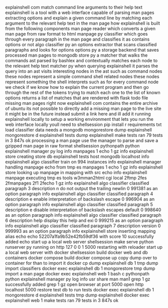 explainshell com match command line arguments to their help text explainshell is a tool with a web interface capable of parsing man pages extracting options and explain a given command line by matching each argument to the relevant help text in the man page how explainshell is built from the following components man page reader which converts a given man page from raw format to html manpage py classifier which goes through every paragraph in the man page and classifies it as contains options or not algo classifier py an options extractor that scans classified paragraphs and looks for options options py a storage backend that saves processed man pages to mongodb store py a matcher that walks the commands ast parsed by bashlex and contextually matches each node to the relevant help text matcher py when querying explainshell it parses the query into an ast visits interesting nodes in the ast such as command nodes these nodes represent a simple command shell related nodes these nodes represent something the shell interprets such as for every command node we check if we know how to explain the current program and then go through the rest of the tokens trying to match each one to the list of known options returns a list of matches that are rendered with flask todo file missing man pages right now explainshell com contains the entire archive of ubuntu its not possible to directly add a missing man page to the live site it might be in the future instead submit a link here and ill add it running explainshell locally to setup a working environment that lets you run the web interface locally youll need to shellsession pip install r requirements txt load classifier data needs a mongodb mongorestore dump explainshell mongorestore d explainshell tests dump explainshell make tests ran 79 tests in 3 847s ok processing a man page use the manager to parse and save a gzipped man page in raw format shellsession pythonpath python explainshell manager py log info manpages 1 echo 1 gz info explainshell store creating store db explainshell tests host mongodb localhost info explainshell algo classifier train on 994 instances info explainshell manager handling manpage echo from tmp es manpages 1 echo 1 gz info explainshell store looking up manpage in mapping with src echo info explainshell manpage executing tmp es tools w3mman2html cgi local 2ftmp 2fes 2fmanpages 2f1 2fecho 1 gz info explainshell algo classifier classified paragraph 3 description n do not output the trailing newlin 0 991381 as an option paragraph info explainshell algo classifier classified paragraph 4 description e enable interpretation of backslash escape 0 996904 as an option paragraph info explainshell algo classifier classified paragraph 5 description e disable interpretation of backslash escapes default 0 998640 as an option paragraph info explainshell algo classifier classified paragraph 6 description help display this help and exi 0 999215 as an option paragraph info explainshell algo classifier classified paragraph 7 description version 0 999993 as an option paragraph info explainshell store inserting mapping alias echo echo 52207a1fa9b52e42fb59df36 with score 10 successfully added echo start up a local web server shellsession make serve python runserver py running on http 127 0 0 1 5000 restarting with reloader start up a local web server with docker shellsession build docker web and db containers docker compose build docker compose up copy dump over to container for than to import it docker cp dump explainshell db 1 tmp dump import classifiers docker exec explainshell db 1 mongorestore tmp dump import a man page docker exec explainshell web 1 bash c pythonpath python explainshell manager py log info usr share man man1 grep 1 gz successfully added grep 1 gz open browser at port 5000 open http localhost 5000 restore test db to run tests docker exec explainshell db 1 mongorestore d explainshell tests tmp dump explainshell docker exec explainshell web 1 make tests ran 79 tests in 3 847s ok